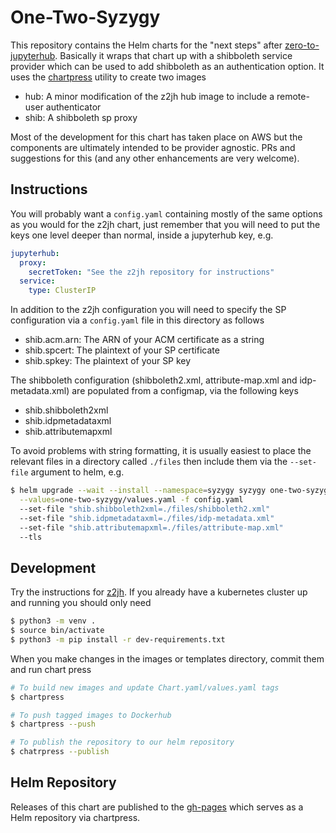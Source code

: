 # One-Two-Syzygy

This repository contains the Helm charts for the "next steps" after
[zero-to-jupyterhub](https://github.com/jupyterhub/zero-to-jupyterhub).
Basically it wraps that chart up with a shibboleth service provider which can be
used to add shibboleth as an authentication option. It uses the
[chartpress](https://github.com/jupyterhub/chartpress) utility to create two
images

  * hub: A minor modification of the z2jh hub image to include a remote-user
    authenticator
  * shib: A shibboleth sp proxy

Most of the development for this chart has taken place on AWS but the components
are ultimately intended to be provider agnostic. PRs and suggestions for this
(and any other enhancements are very welcome).

## Instructions

You will probably want a `config.yaml` containing mostly of the same options
as you would for the z2jh chart, just remember that you will need to put the
keys one level deeper than normal, inside a jupyterhub key, e.g.

```yaml
jupyterhub:
  proxy:
    secretToken: "See the z2jh repository for instructions"
  service:
    type: ClusterIP
```

In addition to the z2jh configuration you will need to specify the SP
configuration via a `config.yaml` file in this directory as follows

 * shib.acm.arn: The ARN of your ACM certificate as a string
 * shib.spcert: The plaintext of your SP certificate
 * shib.spkey: The plaintext of your SP key

The shibboleth configuration (shibboleth2.xml, attribute-map.xml and
idp-metadata.xml) are populated from a configmap, via the following keys

 * shib.shibboleth2xml
 * shib.idpmetadataxml
 * shib.attributemapxml

To avoid problems with string formatting, it is usually easiest to place the
relevant files in a directory called `./files` then include them via the
`--set-file` argument to helm, e.g.

```bash
$ helm upgrade --wait --install --namespace=syzygy syzygy one-two-syzygy \
  --values=one-two-syzygy/values.yaml -f config.yaml
  --set-file "shib.shibboleth2xml=./files/shibboleth2.xml"
  --set-file "shib.idpmetadataxml=./files/idp-metadata.xml"
  --set-file "shib.attributemapxml=./files/attribute-map.xml"
  --tls
```

## Development
Try the instructions for
[z2jh](https://github.com/jupyterhub/zero-to-jupyterhub-k8s/blob/master/CONTRIBUTING.md).
If you already have a kubernetes cluster up and running you should only need
```bash
$ python3 -m venv .
$ source bin/activate
$ python3 -m pip install -r dev-requirements.txt
```
When you make changes in the images or templates directory, commit them and run
chart press

```bash
# To build new images and update Chart.yaml/values.yaml tags
$ chartpress

# To push tagged images to Dockerhub
$ chartpress --push

# To publish the repository to our helm repository
$ chatrpress --publish
```

## Helm Repository
Releases of this chart are published to the
[gh-pages](https://pimsmath.github.io/one-two-syzygy) which serves as a Helm
repository via chartpress.
